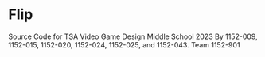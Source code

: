 # Flip
Source Code for TSA Video Game Design Middle School 2023 By 1152-009, 1152-015, 1152-020, 1152-024, 1152-025, and 1152-043. Team 1152-901
